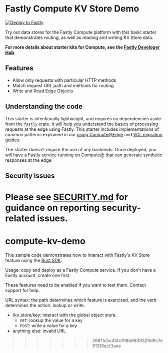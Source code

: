 # Fastly Compute KV Store Demo

[![Deploy to Fastly](https://deploy.edgecompute.app/button)](https://deploy.edgecompute.app/deploy)

Try out data stores for the Fastly Compute platform with this basic starter that demonstrates routing, as well as reading and writing KV Store data.

**For more details about starter kits for Compute, see the [Fastly Developer Hub](https://developer.fastly.com/solutions/starters/)**.

## Features

- Allow only requests with particular HTTP methods
- Match request URL path and methods for routing
- Write and Read Edge Objects

## Understanding the code

This starter is intentionally lightweight, and requires no dependencies aside from the [`fastly`](https://docs.rs/fastly) crate. It will help you understand the basics of processing requests at the edge using Fastly. This starter includes implementations of common patterns explained in our [using Compute@Edge](https://developer.fastly.com/learning/compute/rust/) and [VCL migration](https://developer.fastly.com/learning/compute/migrate/) guides.

The starter doesn't require the use of any backends. Once deployed, you will have a Fastly service running on Compute@ that can generate synthetic responses at the edge.

## Security issues

Please see [SECURITY.md](SECURITY.md) for guidance on reporting security-related issues.
=======
# compute-kv-demo

This sample code demonstrates how to interact with Fastly's KV Store feature using the [Rust SDK](https://docs.rs/fastly/latest/fastly/).

Usage: copy and deploy as a Fastly Compute service. If you don't have a Fastly account, create one first.

These features need to be enabled if you want to test them. Contact support for help.

URL syntax: the path determines which feature is exercised, and the verb determines the action: lookup or write.
* /kv_store/key: interact with the global object store.
  * `GET`: lookup the value for a key
  * `POST`: write a value for a key
* anything else: invalid URL
>>>>>>> 268f1c5c414c918b6839329d9c7e91318ecf3aee
